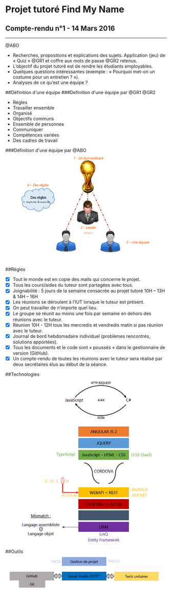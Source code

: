 # Projet tutoré Find My Name
## Compte-rendu n°1 - 14 Mars 2016

-----

@ABO 
- Recherches, propositions et explications des sujets. Application (jeu) de « Quiz » @GR1 et coffre aux mots de passe @GR2 retenus.
- L’objectif du projet tutoré est de rendre les étudiants employables.
- Quelques questions intéressantes (exemple : « Pourquoi met-on un costume pour un entretien ? »).
- Analyses de ce qu’est une équipe ?

##Définition d'une équipe
###Definition d'une équipe par @GR1 @GR2
- Régles
- Travailler ensemble
- Organisé
- Objectifs communs
- Ensemble de personnes
- Communiquer
- Compétences variées
- Des cadres de travail

###Définition d'une équipe par @ABO
![Image of teamWorking](https://github.com/duboisflorian/Projet-FindMyName/blob/master/images/CR/CR1/travail-equipe.PNG)

##Règles
- [x] Tout le monde est en copie des mails qui concerne le projet.
- [x] Tous les cours/aides du tuteur sont partagées avec tous.
- [x] Joignabilité : 5 jours de la semaine consacrée au projet tutoré 10H – 13H & 14H – 16H
- [x] Les réunions se déroulent à l’IUT lorsque le tuteur est présent.
- [x] On peut travailler de n’importe quel lieu.
- [x] Le groupe se réunit au moins une fois par semaine en dehors des réunions avec le tuteur.
- [x] Réunion 10H - 12H tous les mercredis et vendredis matin si pas réunion avec le tuteur.
- [x] Journal de bord hebdomadaire individuel (problèmes rencontrés, solutions apportées).
- [x] Tous les documents et le code sont « poussés » dans le gestionnaire de version (GitHub).
- [x] Un compte-rendu de toutes les réunions avec le tuteur sera réalisé par deux secrétaires élus au début de la séance.

##Technologies
![Image of teamWorking](https://github.com/duboisflorian/Projet-FindMyName/blob/master/images/CR/CR1/techno.PNG)

##Outils
![Image of teamWorking](https://github.com/duboisflorian/Projet-FindMyName/blob/master/images/CR/CR1/outils.PNG)

